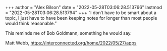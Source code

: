 +++
author = "Alex Bilson"
date = "2022-05-28T03:06:28.513766"
lastmod = "2022-05-28T03:06:28.513794"
+++
“I don’t have to be smart about a topic, I just have to have been keeping notes for longer than most people would think reasonable.”

This reminds me of Bob Goldmann, something he would say.

Matt Webb, https://interconnected.org/home/2022/05/27/apps